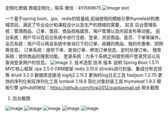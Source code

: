 定制化商城
商城定制化，联系
微信：451569675
![Image text](https://raw.github.com/yourName/repositpry/master/yourprojectName/img-folder/test.jpg)

一个基于spring boot、jpa、redis的轻量级,前端使用的模板引擎thymeleaf的商城项目，满足了毕业设计和课程设计以及生产的商城的需要。
前言
后台管理系统：管理商品、订单、类目、商品规格属性、用户管理以及内容发布等功能。
前台系统：用户可以在前台系统中进行注册、登录、浏览商品、首页、下单等操作。
会员系统：用户可以再该系统中查询已下的订单、收藏的商品、我的优惠券、团购等信息。
订单系统：提供下单、查询订单、修改订单状态、定时处理订单。
搜索系统：提供商品的搜索功能。
登录系统：为多个系统之间提供用户登录凭证以及查询登录用户的信息。
![image](http://ichatcat.com/school/wechat8.jpg)
 2. 技术选型
技术	版本	说明
Spring Boot	1.5.11	MVC核心框架
Jpa	3.5.0	ORM框架
redis	3.10.6	对redis进行封装、集成分布式锁等
druid	3.2.0	数据库连接池
log4j2	2.11.2	更快的log日志工具
fastjson	1.2.70	更快的序列化和反序列化工具
lombok	1.18.8	简化对象封装工具
thymeleaf	1.9.3	模板引擎
github的地址：https://github.com/ityw2012/xiaotaomall.git
相关截图
1. 后台截图

![image](http://ichatcat.com/mall/mall1.png)
![image](http://ichatcat.com/mall/mall2.png)
![image](http://ichatcat.com/mall/mall3.png)
![image](http://ichatcat.com/mall/mall4.png)
![image](http://ichatcat.com/mall/mall5.png)

